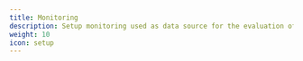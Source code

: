 ```yaml
---
title: Monitoring
description: Setup monitoring used as data source for the evaluation of the quality gates 
weight: 10
icon: setup
---
```

